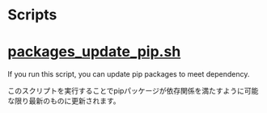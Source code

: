 # Scripts

# [packages_update_pip.sh](./pip/packages_update_pip.sh)

If you run this script, you can update pip packages  to meet dependency.

このスクリプトを実行することでpipパッケージが依存関係を満たすように可能な限り最新のものに更新されます。